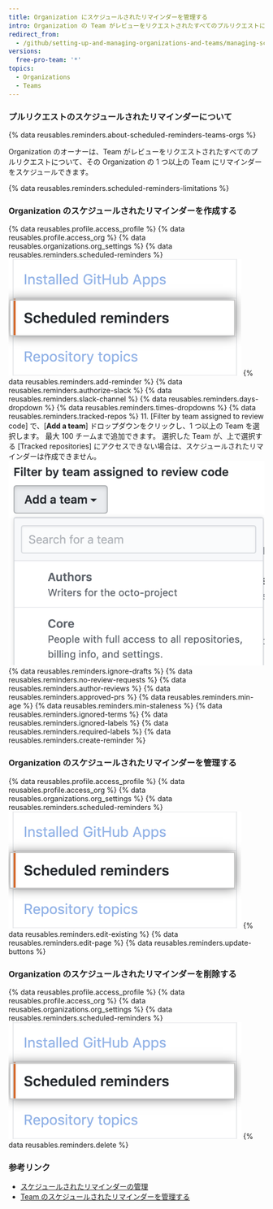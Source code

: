 ```yaml
---
title: Organization にスケジュールされたリマインダーを管理する
intro: Organization の Team がレビューをリクエストされたすべてのプルリクエストについて、Slack でリマインダーを受け取ることができます。
redirect_from:
  - /github/setting-up-and-managing-organizations-and-teams/managing-scheduled-reminders-for-your-organization
versions:
  free-pro-team: '*'
topics:
  - Organizations
  - Teams
---
```


### プルリクエストのスケジュールされたリマインダーについて

{% data reusables.reminders.about-scheduled-reminders-teams-orgs %}

Organization のオーナーは、Team がレビューをリクエストされたすべてのプルリクエストについて、その Organization の 1 つ以上の Team にリマインダーをスケジュールできます。

{% data reusables.reminders.scheduled-reminders-limitations %}

### Organization のスケジュールされたリマインダーを作成する
{% data reusables.profile.access_profile %}
{% data reusables.profile.access_org %}
{% data reusables.organizations.org_settings %}
{% data reusables.reminders.scheduled-reminders %}
![[Scheduled reminders] ボタン](/assets/images/help/organizations/scheduled-reminders-org.png)
{% data reusables.reminders.add-reminder %}
{% data reusables.reminders.authorize-slack %}
{% data reusables.reminders.slack-channel %}
{% data reusables.reminders.days-dropdown %}
{% data reusables.reminders.times-dropdowns %}
{% data reusables.reminders.tracked-repos %}
11. [Filter by team assigned to review code] で、[**Add a team**] ドロップダウンをクリックし、1 つ以上の Team を選択します。 最大 100 チームまで追加できます。 選択した Team が、上で選択する [Tracked repositories] にアクセスできない場合は、スケジュールされたリマインダーは作成できません。 ![[Add a team] ドロップダウン](/assets/images/help/organizations/scheduled-reminders-add-teams.png)
{% data reusables.reminders.ignore-drafts %}
{% data reusables.reminders.no-review-requests %}
{% data reusables.reminders.author-reviews %}
{% data reusables.reminders.approved-prs %}
{% data reusables.reminders.min-age %}
{% data reusables.reminders.min-staleness %}
{% data reusables.reminders.ignored-terms %}
{% data reusables.reminders.ignored-labels %}
{% data reusables.reminders.required-labels %}
{% data reusables.reminders.create-reminder %}

### Organization のスケジュールされたリマインダーを管理する
{% data reusables.profile.access_profile %}
{% data reusables.profile.access_org %}
{% data reusables.organizations.org_settings %}
{% data reusables.reminders.scheduled-reminders %}
![[Scheduled reminders] ボタン](/assets/images/help/organizations/scheduled-reminders-org.png)
{% data reusables.reminders.edit-existing %}
{% data reusables.reminders.edit-page %}
{% data reusables.reminders.update-buttons %}

### Organization のスケジュールされたリマインダーを削除する
{% data reusables.profile.access_profile %}
{% data reusables.profile.access_org %}
{% data reusables.organizations.org_settings %}
{% data reusables.reminders.scheduled-reminders %}
![[Scheduled reminders] ボタン](/assets/images/help/organizations/scheduled-reminders-org.png)
{% data reusables.reminders.delete %}

### 参考リンク

- [スケジュールされたリマインダーの管理](/github/setting-up-and-managing-your-github-user-account/managing-your-scheduled-reminders)
- [Team のスケジュールされたリマインダーを管理する](/organizations/organizing-members-into-teams/managing-scheduled-reminders-for-your-team)
